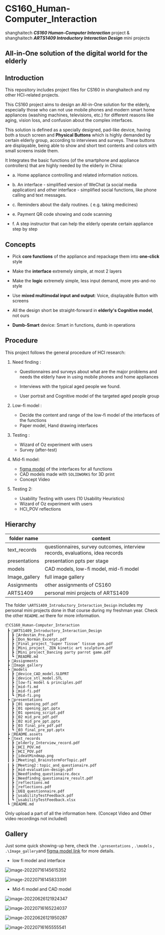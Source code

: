 # CS160_Human-Computer_Interaction
shanghaitech ***CS160 Human-Computer Interaction*** project &   
shanghaitech ***ARTS1409 Introductory Interaction Design*** mini projects
## All-in-One solution of the digital world for the elderly
## Introduction
This repository includes project files for CS160 in shanghaitech and my other HCI-related projects.   

This CS160 project aims to design an All-in-One solution for the elderly, especially those who can not use mobile phones and modern smart home appliances (washing machines, televisions, etc.) for different reasons like aging, vision loss, and confusion about the complex interfaces.  

This solution is defined as a specially designed, pad-like device, having both a touch screen and **Physical Buttons** which is highly demanded by certain elderly group, according to interviews and surveys. These buttons are displayable, being able to show and short text contents and colors with small screens inside them.

It Integrates the basic functions (of the smartphone and appliance controllers) that are highly needed by the elderly in China:

- a. Home appliance controlling and related information notices.

- b. An interface - simplified version of WeChat (a social media application) and other interface - simplified social functions, like phone calling and text messages.

- c. Reminders about the daily routines. ( e.g. taking medicines)

- e. Payment QR code showing and code scanning

- f. A step instructor that can help the elderly operate certain appliance step by step

## Concepts

- Pick **core functions** of the appliance and repackage them into **one-click** style

- Make the **interface** extremely simple, at most 2 layers

- Make the **logic** extremely simple, less input demand, more yes-and-no style

- Use **mixed multimodal input and output**: Voice, displayable Button with screens

- All the design short be straight-forward in **elderly's Cognitive model**, not ours

- **Dumb-Smart** device: Smart in functions, dumb in operations

## Procedure

This project follows the general procedure of HCI research:

1. Need finding :

   - Questionnaires and surveys about what are the major problems and needs the elderly have in using mobile phones and home appliances

   - Interviews with the typical aged people we found.
   - User portrait and Cognitive model of the targeted aged people group

2. Low-fi model :

   - Decide the content and range of the low-fi model of the interfaces of the functions
   - Paper model, Hand drawing interfaces

3. Testing :
   - Wizard of Oz experiment with users
   - Survey (after-test)

4. Mid-fi model:

   - [figma model](https://www.figma.com/file/snT0iK8hPYLoF79no4J55D/Mid-fi?node-id=0%3A1) of the interfaces for all functions
   - CAD models made with ```SOLIDWORKS``` for 3D print
   - Concept Video

5. Testing 2: 

   - Usability Testing with users (10 Usability Heuristics)
   - Wizard of Oz experiment with users
   - HCI_POV reflections
## Hierarchy

|  folder name  | content                                                                       |
|  -----------  | ----------------------------------------------------------------------------- |
| text_records  | questionnaires, survey outcomes, interview records, evaluations, idea records |
| presentations | presentation ppts per stage                                                   |
| models        | CAD models, low-fi model, mid-fi model                                        |
| Image_gallery | full image gallery                                                            |
| Assignments   | other assignments of CS160                                                    |
| ARTS1409      | personal mini projects of ARTS1409                                            |

The folder ```\ARTS1409_Introductory_Interaction_Design``` includes my personal mini projects done in that course during my freshman year. Check the other ```README.md``` there for more information.
```
📦CS160_Human-Computer_Interaction
 ┣ 📂ARTS1409_Introductory_Interaction_Design
 ┃ ┣ 📜Ardestan_Pre.pdf
 ┃ ┣ 📜Don_Norman_Excerpt.pdf
 ┃ ┣ 📜Final_project_‘Super Tissue’ tissue gun.pdf
 ┃ ┣ 📜Mini_project_ ZEN kinetic art sculpture.pdf
 ┃ ┣ 📜Mini_project_Dancing party parrot game.pdf
 ┃ ┗ 📜README.md
 ┣ 📂Assignments
 ┣ 📂Image_gallery
 ┣ 📂models
 ┃ ┣ 📜device_CAD_model.SLDPRT
 ┃ ┣ 📜device_stl_model.STL
 ┃ ┣ 📜low-fi model & principles.pdf
 ┃ ┣ 📜mid-fi.md
 ┃ ┣ 📜mid-fi.pdf
 ┃ ┗ 📜Mid-fi.png
 ┣ 📂presentations
 ┃ ┣ 📜01 opening_pdf.pdf
 ┃ ┣ 📜01 opening_ppt.pptx
 ┃ ┣ 📜01 opening_script.pdf
 ┃ ┣ 📜02 mid_pre_pdf.pdf
 ┃ ┣ 📜02 mid_pre_ppt.pptx
 ┃ ┣ 📜03 final_pre_pdf.pdf
 ┃ ┗ 📜03 final_pre_ppt.pptx
 ┣ 📂README.assets
 ┣ 📂text_records
 ┃ ┣ 📜elderly_Interview_record.pdf
 ┃ ┣ 📜HCI_POV.md
 ┃ ┣ 📜HCI_POV.pdf
 ┃ ┣ 📜ideatMindmap.png
 ┃ ┣ 📜Meeting1_BrainstormForTopic.pdf
 ┃ ┣ 📜Meeting2：topic_and_questionaire.pdf
 ┃ ┣ 📜mid-evaluation-design.pdf
 ┃ ┣ 📜Needfindng_questionaire.docx
 ┃ ┣ 📜Needfindng_questionaire_result.pdf
 ┃ ┣ 📜reflections.md
 ┃ ┣ 📜reflections.pdf
 ┃ ┣ 📜UEQ_questionnaire.pdf
 ┃ ┣ 📜usabilityTestFeedback.pdf
 ┃ ┗ 📜usabilityTestFeedback.xlsx
 ┗ 📜README.md
```

Only upload a part of all the information here. (Concept Video and Other video recordings not included)

## Gallery

Just some quick showing-up here, check the ```.\presentations``` , ```.\models``` , ```.\Image_gallery```and [figma model link](https://www.figma.com/file/snT0iK8hPYLoF79no4J55D/Mid-fi?node-id=0%3A1) for more details.

- low fi model and interface

![image-20220716145615352](README.assets/image-20220716145615352.png)

![image-20220716145833391](README.assets/image-20220716145833391.png)

- Mid-fi model and CAD model

![image-20220626121924347](README.assets/image-20220626121924347.png)

![image-20220716165224037](README.assets/image-20220716165224037.png)

![image-20220626121950287](README.assets/image-20220626121950287.png)

![image-20220716165555541](README.assets/image-20220716165555541.png)
